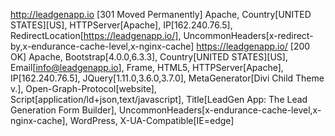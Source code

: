 http://leadgenapp.io [301 Moved Permanently] Apache, Country[UNITED STATES][US], HTTPServer[Apache], IP[162.240.76.5], RedirectLocation[https://leadgenapp.io/], UncommonHeaders[x-redirect-by,x-endurance-cache-level,x-nginx-cache]
https://leadgenapp.io/ [200 OK] Apache, Bootstrap[4.0.0,6.3.3], Country[UNITED STATES][US], Email[info@leadgenapp.io], Frame, HTML5, HTTPServer[Apache], IP[162.240.76.5], JQuery[1.11.0,3.6.0,3.7.0], MetaGenerator[Divi Child Theme v.], Open-Graph-Protocol[website], Script[application/ld+json,text/javascript], Title[LeadGen App: The Lead Generation Form Builder], UncommonHeaders[x-endurance-cache-level,x-nginx-cache], WordPress, X-UA-Compatible[IE=edge]
